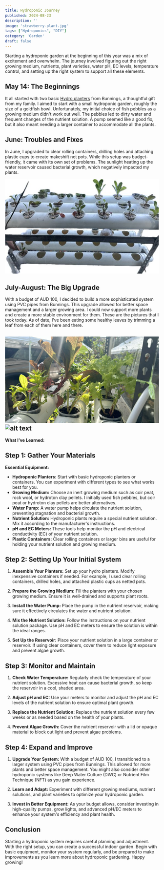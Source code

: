 ```yaml
---
title: Hydroponic Journey
published: 2024-08-23
description: ''
image: 'strawberry-plant.jpg'
tags: ["Hydroponics", "DIY"]
category: 'Garden'
draft: false 
---
```

Starting a hydroponic garden at the beginning of this year was a mix of excitement and overwhelm. The journey involved figuring out the right growing medium, nutrients, plant varieties, water pH, EC levels, temperature control, and setting up the right system to support all these elements.

## May 14: The Beginnings

It all started with two basic [Hydro planters](https://www.bunnings.com.au/hydro-planter_p0207206?srsltid=AfmBOoofyeFJ0N1TsaARcMLbb4OhAFZRgRXwBnPbs-1WU_66uV9-gJBV) from Bunnings, a thoughtful gift from my family. I aimed to start with a small hydroponic garden, roughly the size of a goldfish bowl. Unfortunately, my initial choice of fish pebbles as a growing medium didn't work out well. The pebbles led to dirty water and frequent changes of the nutrient solution. A pump seemed like a good fix, but it also meant needing a larger container to accommodate all the plants.

## June: Troubles and Fixes

In June, I upgraded to clear rolling containers, drilling holes and attaching plastic cups to create makeshift net pots. While this setup was budget-friendly, it came with its own set of problems. The sunlight heating up the water reservoir caused bacterial growth, which negatively impacted my plants.

![Hydroponic System Setup](image.png)

## July-August: The Big Upgrade

With a budget of AUD 100, I decided to build a more sophisticated system using PVC pipes from Bunnings. This upgrade allowed for better space management and a larger growing area. I could now support more plants and create a more stable environment for them. These are the pictures that I took today. As of date, I've been eating some healthy leaves by trimming a leaf from each of them here and there.

![alt text](level1.png)
![alt text](level2.png)
---

**What I’ve Learned:**

## Step 1: Gather Your Materials

**Essential Equipment:**

- **Hydroponic Planters:** Start with basic hydroponic planters or containers. You can experiment with different types to see what works best for you.
- **Growing Medium:** Choose an inert growing medium such as coir peat, rock wool, or hydroton clay pellets. I initially used fish pebbles, but coir peat or hydroton clay pellets are better alternatives.
- **Water Pump:** A water pump helps circulate the nutrient solution, preventing stagnation and bacterial growth.
- **Nutrient Solution:** Hydroponic plants require a special nutrient solution. Mix it according to the manufacturer's instructions.
- **pH and EC Meters:** These tools help monitor the pH and electrical conductivity (EC) of your nutrient solution.
- **Plastic Containers:** Clear rolling containers or larger bins are useful for holding your nutrient solution and growing medium.

## Step 2: Setting Up Your Initial System

1. **Assemble Your Planters:** Set up your hydro planters. Modify inexpensive containers if needed. For example, I used clear rolling containers, drilled holes, and attached plastic cups as netted pots.
   
2. **Prepare the Growing Medium:** Fill the planters with your chosen growing medium. Ensure it is well-drained and supports plant roots.

3. **Install the Water Pump:** Place the pump in the nutrient reservoir, making sure it effectively circulates the water and nutrient solution.

4. **Mix the Nutrient Solution:** Follow the instructions on your nutrient solution package. Use pH and EC meters to ensure the solution is within the ideal ranges.

5. **Set Up the Reservoir:** Place your nutrient solution in a large container or reservoir. If using clear containers, cover them to reduce light exposure and prevent algae growth.

## Step 3: Monitor and Maintain

1. **Check Water Temperature:** Regularly check the temperature of your nutrient solution. Excessive heat can cause bacterial growth, so keep the reservoir in a cool, shaded area.

2. **Adjust pH and EC:** Use your meters to monitor and adjust the pH and EC levels of the nutrient solution to ensure optimal plant growth.

3. **Replace the Nutrient Solution:** Replace the nutrient solution every few weeks or as needed based on the health of your plants.

4. **Prevent Algae Growth:** Cover the nutrient reservoir with a lid or opaque material to block out light and prevent algae problems.

## Step 4: Expand and Improve

1. **Upgrade Your System:** With a budget of AUD 100, I transitioned to a larger system using PVC pipes from Bunnings. This allowed for more plants and better space management. You might also consider other hydroponic systems like Deep Water Culture (DWC) or Nutrient Film Technique (NFT) as you gain experience.

2. **Learn and Adapt:** Experiment with different growing mediums, nutrient solutions, and plant varieties to optimize your hydroponic garden.

3. **Invest in Better Equipment:** As your budget allows, consider investing in high-quality pumps, grow lights, and advanced pH/EC meters to enhance your system's efficiency and plant health.

## Conclusion

Starting a hydroponic system requires careful planning and adjustment. With the right setup, you can create a successful indoor garden. Begin with basic equipment, monitor your system regularly, and be prepared to make improvements as you learn more about hydroponic gardening. Happy growing!